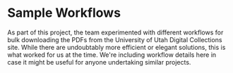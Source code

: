 # Sample Workflows

As part of this project, the team experimented with different workflows for bulk downloading the PDFs from the University of Utah Digital Collections site. While there are undoubtably more efficient or elegant solutions, this is what worked for us at the time. We're including workflow details here in case it might be useful for anyone undertaking similar projects.
